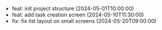 - feat: init project structure (2024-05-01T10:00:00)
- feat: add task creation screen (2024-05-10T11:30:00)
- fix: fix list layout on small screens (2024-05-20T09:00:00)
